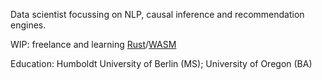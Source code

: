 Data scientist focussing on NLP, causal inference and recommendation engines.

WIP: freelance and learning [Rust](https://www.rust-lang.org/)/[WASM](https://webassembly.org/)

Education: Humboldt University of Berlin (MS); University of Oregon (BA)
